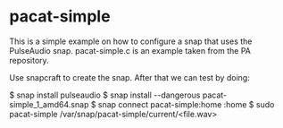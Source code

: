 # pacat-simple

This is a simple example on how to configure a snap that uses the PulseAudio
snap. pacat-simple.c is an example taken from the PA repository.

Use snapcraft to create the snap. After that we can test by doing:

$ snap install pulseaudio
$ snap install --dangerous pacat-simple_1_amd64.snap
$ snap connect pacat-simple:home :home
$ sudo pacat-simple /var/snap/pacat-simple/current/<file.wav>
